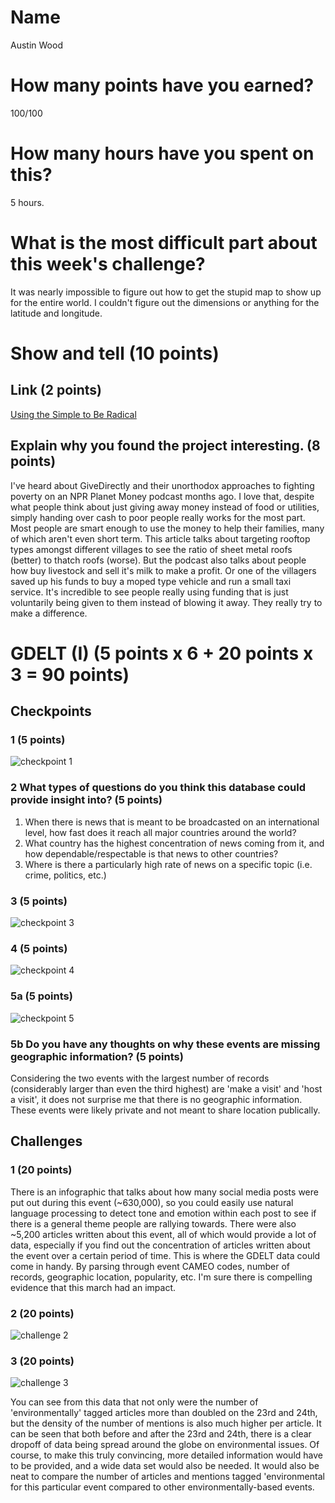 # Name

Austin Wood

# How many points have you earned?

100/100

# How many hours have you spent on this?

5 hours.

# What is the most difficult part about this week's challenge?

It was nearly impossible to figure out how to get the stupid map to show up for the entire world. I couldn't figure out the dimensions or anything for the latitude and longitude.

# Show and tell (10 points)

## Link (2 points)

[Using the Simple to Be Radical](http://www.datakind.org/projects/using-the-simple-to-be-radical/)

## Explain why you found the project interesting. (8 points)

I've heard about GiveDirectly and their unorthodox approaches to fighting poverty on an NPR Planet Money podcast months ago. I love that, despite what people think about just giving away money instead of food or utilities, simply handing over cash to poor people really works for the most part. Most people are smart enough to use the money to help their families, many of which aren't even short term. This article talks about targeting rooftop types amongst different villages to see the ratio of sheet metal roofs (better) to thatch roofs (worse). But the podcast also talks about people how buy livestock and sell it's milk to make a profit. Or one of the villagers saved up his funds to buy a moped type vehicle and run a small taxi service. It's incredible to see people really using funding that is just voluntarily being given to them instead of blowing it away. They really try to make a difference.

# GDELT (I) (5 points x 6 + 20 points x 3 = 90 points)

## Checkpoints

### 1 (5 points)

![checkpoint 1](images/gdelt_cp1.png?raw=true)

### 2 What types of questions do you think this database could provide insight into? (5 points)

1. When there is news that is meant to be broadcasted on an international level, how fast does it reach all major countries around the world?
2. What country has the highest concentration of news coming from it, and how dependable/respectable is that news to other countries?
3. Where is there a particularly high rate of news on a specific topic (i.e. crime, politics, etc.)

### 3 (5 points)

![checkpoint 3](images/gdelt_cp3.png?raw=true)

### 4 (5 points)

![checkpoint 4](images/gdelt_cp4.png?raw=true)

### 5a (5 points)

![checkpoint 5](images/gdelt_cp5.png?raw=true)

### 5b Do you have any thoughts on why these events are missing geographic information? (5 points)

Considering the two events with the largest number of records (considerably larger than even the third highest) are 'make a visit' and 'host a visit', it does not surprise me that there is no geographic information. These events were likely private and not meant to share location publically.

## Challenges

### 1 (20 points)
There is an infographic that talks about how many social media posts were put out during this event (~630,000), so you could easily use natural language processing to detect tone and emotion within each post to see if there is a general theme people are rallying towards. There were also ~5,200 articles written about this event, all of which would provide a lot of data, especially if you find out the concentration of articles written about the event over a certain period of time. This is where the GDELT data could come in handy. By parsing through event CAMEO codes, number of records, geographic location, popularity, etc. I'm sure there is compelling evidence that this march had an impact.

### 2 (20 points)

![challenge 2](images/gdelt_ch2.png?raw=true)

### 3 (20 points)

![challenge 3](images/gdelt_ch3.png?raw=true)

You can see from this data that not only were the number of 'environmentally' tagged articles more than doubled on the 23rd and 24th, but the density of the number of mentions is also much higher per article. It can be seen that both before and after the 23rd and 24th, there is a clear dropoff of data being spread around the globe on environmental issues. Of course, to make this truly convincing, more detailed information would have to be provided, and a wide data set would also be needed. It would also be neat to compare the number of articles and mentions tagged 'environmental for this particular event compared to other environmentally-based events.
